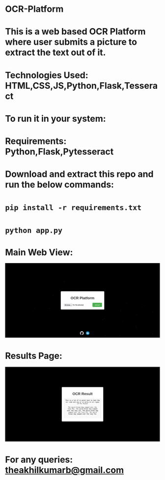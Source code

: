 # OCR-Platform

# This is a web based OCR Platform where user submits a picture to extract the text out of it.

# Technologies Used: HTML,CSS,JS,Python,Flask,Tesseract

# To run it in your system:
#  Requirements: Python,Flask,Pytesseract

#  Download and extract this repo and run the below commands:
    
#     ```pip install -r requirements.txt```
#     ```python app.py```

# Main Web View:
![Main View](https://github.com/hakunamatata1997/OCR-Platform/blob/master/Results/main.png)


# Results Page:
![extracted text](https://github.com/hakunamatata1997/OCR-Platform/blob/master/Results/result.png)


# For any queries: theakhilkumarb@gmail.com
